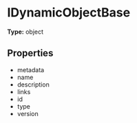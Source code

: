 # IDynamicObjectBase


**Type:** object

## Properties
* metadata
* name
* description
* links
* id
* type
* version
